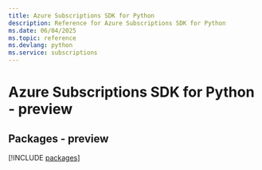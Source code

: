 ```yaml
---
title: Azure Subscriptions SDK for Python
description: Reference for Azure Subscriptions SDK for Python
ms.date: 06/04/2025
ms.topic: reference
ms.devlang: python
ms.service: subscriptions
---
```

# Azure Subscriptions SDK for Python - preview
## Packages - preview
[!INCLUDE [packages](subscriptions-index.md)]